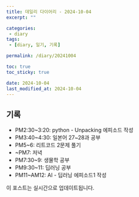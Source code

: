```yaml
---
title: 데일리 다이어리 - 2024-10-04
excerpt: ""

categories:
 - diary
tags:
 - [diary, 일기, 기록]

permalink: /diary/20241004

toc: true
toc_sticky: true

date: 2024-10-04
last_modified_at: 2024-10-04
---
```


## 기록

- PM2:30~3:20: python - Unpacking 에피소드 작성
- PM3:40~4:30: 일본어 27~28과 공부
- PM5~6: 리트코드 2문제 풀기
- ~PM7: 저녁
- PM7:30~9: 생물학 공부
- PM9:30~11: 딥러닝 공부
- PM11~AM12: AI - 딥러닝 에피소드1 작성

이 포스트는 실시간으로 업데이트됩니다.
